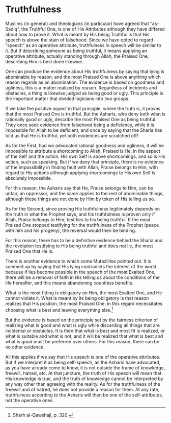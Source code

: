 Truthfulness
============

Muslims (in general) and theologians (in particular) have agreed that
“as-Sadiq”, the Truthful One, is one of His Attributes although they
have differed about how to prove it. What is meant by His being Truthful
is that His speech is above the stain of falsehood. Since we have opted
to regard “speech” as an operative attribute, truthfulness in speech
will be similar to it. But if describing someone as being truthful, it
means applying an operative attribute, actually standing through Allah,
the Praised One; describing Him is best done likewise.

One can produce the evidence about His truthfulness by saying that lying
is abominable by reason, and the most Praised One is above anything
which reason regards as an abomination. The evidence is based on
goodness and ugliness, this is a matter realized by reason. Regardless
of incidents and obstacles, a thing is likewise judged as being good or
ugly. This principle is the important matter that divided logicians into
two groups.

If we take the positive aspect in that principle, where the truth is, it
proves that the most Praised One is truthful. But the Asharis, who deny
both what is rationally good or ugly, describe the most Praised One as
being truthful. They once seek evidence from falsehood being a
deficiency, while it is impossible for Allah to be deficient, and once
by saying that the Sharia has told us that He is truthful, yet both
evidences are scratched off!

As for the First, had we advocated rational goodness and ugliness, it
will be impossible to attribute a shortcoming to Allah, Praised is He,
in the aspect of the Self and the action. His own Self is above
shortcomings, and so is His action, such as speaking. But if we deny
that principle, there is no evidence of the impossibility in finding
fault with Allah, Praise belongs to Him, with regard to His actions
although applying shortcomings to His own Self is absolutely impossible.

For this reason, the Asharis say that He, Praise belongs to Him, can be
unfair, an oppressor, and the same applies to the rest of abominable
things, although these things are not done by Him by token of His
telling us so.

As for the Second, since proving His truthfulness legitimately depends
on the truth in what the Prophet says, and his truthfulness is proven
only if Allah, Praise belongs to Him, testifies to his being truthful.
If the most Praised One stopped testifying for the truthfulness of the
Prophet (peace with him and his progeny), the reversal would then be
binding.

For this reason, there has to be a definitive evidence behind the Sharia
and the revelation testifying to His being truthful and does not lie,
the most Praised One that He is.

There is another evidence to which some Mutazilites pointed out. It is
summed up by saying that His lying contradicts the interest of the world
because if lies become possible in the speech of the most Exalted One,
there will be a removal of faith in His telling us about the conditions
of the life hereafter, and this means abandoning countless benefits.

What is the most fitting is obligatory on Him, the most Exalted One, and
He cannot violate it. What is meant by its being obligatory is that
reason realizes that His position, the most Praised One, in this regard
necessitates choosing what is best and leaving everything else.[^1]

But the evidence is based on the principle set by the fairness criterion
of realizing what is good and what is ugly while discarding all things
that are incidental or obstacles. It is then that what is best and most
fit is realized, or what is suitable and what is not, and it will be
realized that what is best and what is good must be preferred over
others. For this reason, there can be no other evidence.

All this applies if we say that His speech is one of the operative
attributes. But if we interpret it as being self-speech, as the Asharis
have advocated, as you have already come to know, it is not outside the
frame of knowledge, freewill, hatred, etc. At that juncture, the truth
of His speech will mean that His knowledge is true, and the truth of
knowledge cannot be interpreted by any way other than agreeing with the
reality. As for the truthfulness of the freewill and of hatred, he does
not provide a reason for them. At any rate, truthfulness according to
the Asharis will then be one of the self-attributes, not the operative
ones.

[^1]: Sharh al-Qawshaji, p. 320.



